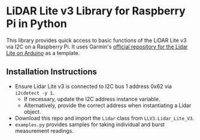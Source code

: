 # LiDAR Lite v3 Library for Raspberry Pi in Python

This library provides quick access to basic functions of the LiDAR Lite v3 via I2C on a Raspberry Pi. It uses Garmin's [official repository for the Lidar Lite on Arduino](https://github.com/garmin/LIDARLite_Arduino_Library/) as a template.

## Installation Instructions
- Ensure Lidar Lite v3 is connected to I2C bus 1 address 0x62 via `i2cdetect -y 1`.
    - If necessary, update the I2C address instance variable.
    - Alternatively, provide the correct address when instantiating a Lidar object.
- Download this repo and import the `Lidar` class from `LLV3.Lidar_Lite_V3`.
- `examples.py` provides samples for taking individual and burst measurement readings.